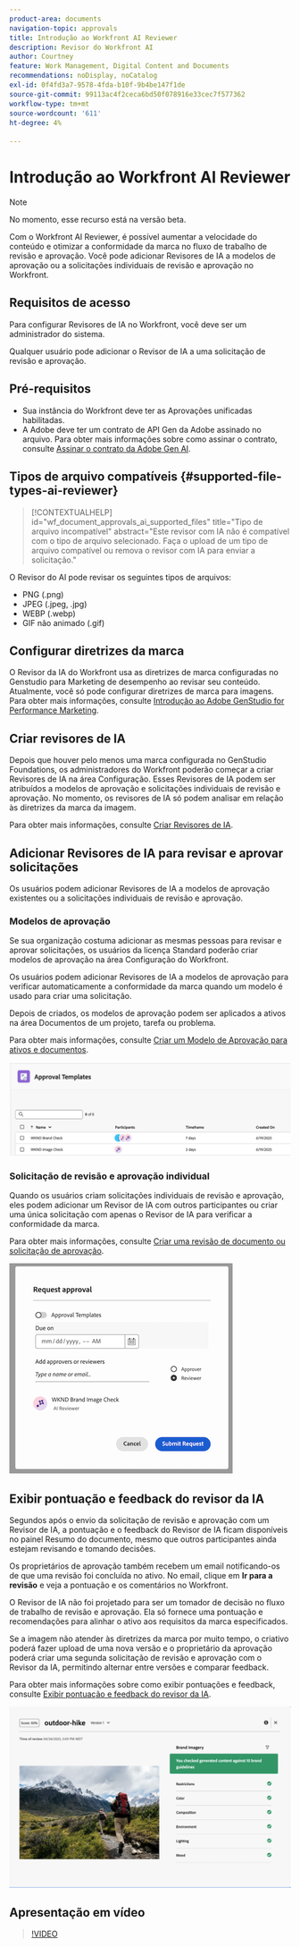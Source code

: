 ```yaml
---
product-area: documents
navigation-topic: approvals
title: Introdução ao Workfront AI Reviewer
description: Revisor do Workfront AI
author: Courtney
feature: Work Management, Digital Content and Documents
recommendations: noDisplay, noCatalog
exl-id: 0f4fd3a7-9578-4fda-b10f-9b4be147f1de
source-git-commit: 99113ac4f2ceca6bd50f078916e33cec7f577362
workflow-type: tm+mt
source-wordcount: '611'
ht-degree: 4%

---
```


# Introdução ao Workfront AI Reviewer

>[!NOTE]
>
>No momento, esse recurso está na versão beta.

Com o Workfront AI Reviewer, é possível aumentar a velocidade do conteúdo e otimizar a conformidade da marca no fluxo de trabalho de revisão e aprovação. Você pode adicionar Revisores de IA a modelos de aprovação ou a solicitações individuais de revisão e aprovação no Workfront.

## Requisitos de acesso

Para configurar Revisores de IA no Workfront, você deve ser um administrador do sistema.

Qualquer usuário pode adicionar o Revisor de IA a uma solicitação de revisão e aprovação.


## Pré-requisitos

<!--DELETE THIS SECTION MARCH 2026-->

<!--* Your organization must have migrated to Adobe IMS (Identity Management System).-->
* Sua instância do Workfront deve ter as Aprovações unificadas habilitadas.
* A Adobe deve ter um contrato de API Gen da Adobe assinado no arquivo.
Para obter mais informações sobre como assinar o contrato, consulte [Assinar o contrato da Adobe Gen AI](/help/quicksilver/workfront-basics/ai-assistant/ai-assistant-overview.md#sign-the-adobe-gen-ai-agreement).


## Tipos de arquivo compatíveis {#supported-file-types-ai-reviewer}

>[!CONTEXTUALHELP]
>id="wf_document_approvals_ai_supported_files"
>title="Tipo de arquivo incompatível"
>abstract="Este revisor com IA não é compatível com o tipo de arquivo selecionado. Faça o upload de um tipo de arquivo compatível ou remova o revisor com IA para enviar a solicitação."

O Revisor do AI pode revisar os seguintes tipos de arquivos:

* PNG (.png)
* JPEG (.jpeg, .jpg)
* WEBP (.webp)
* GIF não animado (.gif)

## Configurar diretrizes da marca

O Revisor da IA do Workfront usa as diretrizes de marca configuradas no Genstudio para Marketing de desempenho ao revisar seu conteúdo. Atualmente, você só pode configurar diretrizes de marca para imagens. Para obter mais informações, consulte [Introdução ao Adobe GenStudio for Performance Marketing](https://experienceleague.adobe.com/en/docs/genstudio-for-performance-marketing/user-guide/get-started).


## Criar revisores de IA

Depois que houver pelo menos uma marca configurada no GenStudio Foundations, os administradores do Workfront poderão começar a criar Revisores de IA na área Configuração. Esses Revisores de IA podem ser atribuídos a modelos de aprovação e solicitações individuais de revisão e aprovação. No momento, os revisores de IA só podem analisar em relação às diretrizes da marca da imagem.

Para obter mais informações, consulte [Criar Revisores de IA](/help/quicksilver/review-and-approve-work/document-reviews-and-approvals/set-up-ai-reviewer.md).

## Adicionar Revisores de IA para revisar e aprovar solicitações

Os usuários podem adicionar Revisores de IA a modelos de aprovação existentes ou a solicitações individuais de revisão e aprovação.

### Modelos de aprovação

Se sua organização costuma adicionar as mesmas pessoas para revisar e aprovar solicitações, os usuários da licença Standard poderão criar modelos de aprovação na área Configuração do Workfront.

Os usuários podem adicionar Revisores de IA a modelos de aprovação para verificar automaticamente a conformidade da marca quando um modelo é usado para criar uma solicitação.

Depois de criados, os modelos de aprovação podem ser aplicados a ativos na área Documentos de um projeto, tarefa ou problema.

Para obter mais informações, consulte [Criar um Modelo de Aprovação para ativos e documentos](/help/quicksilver/review-and-approve-work/document-reviews-and-approvals/manage-document-approvals/create-approval-template.md).

![lista de modelos mostrando os revisores de IA](assets/ai-review-templates.png)

### Solicitação de revisão e aprovação individual

Quando os usuários criam solicitações individuais de revisão e aprovação, eles podem adicionar um Revisor de IA com outros participantes ou criar uma única solicitação com apenas o Revisor de IA para verificar a conformidade da marca.

Para obter mais informações, consulte [Criar uma revisão de documento ou solicitação de aprovação](/help/quicksilver/review-and-approve-work/document-reviews-and-approvals/manage-document-approvals/create-a-document-approval.md).


![Revisor de IA adicionado à solicitação de aprovação individual](assets/ad-ai-reviewer-to-request.png)

## Exibir pontuação e feedback do revisor da IA

Segundos após o envio da solicitação de revisão e aprovação com um Revisor de IA, a pontuação e o feedback do Revisor de IA ficam disponíveis no painel Resumo do documento, mesmo que outros participantes ainda estejam revisando e tomando decisões.

Os proprietários de aprovação também recebem um email notificando-os de que uma revisão foi concluída no ativo. No email, clique em **Ir para a revisão** e veja a pontuação e os comentários no Workfront.

O Revisor de IA não foi projetado para ser um tomador de decisão no fluxo de trabalho de revisão e aprovação. Ela só fornece uma pontuação e recomendações para alinhar o ativo aos requisitos da marca especificados.

Se a imagem não atender às diretrizes da marca por muito tempo, o criativo poderá fazer upload de uma nova versão e o proprietário da aprovação poderá criar uma segunda solicitação de revisão e aprovação com o Revisor da IA, permitindo alternar entre versões e comparar feedback.

Para obter mais informações sobre como exibir pontuações e feedback, consulte [Exibir pontuação e feedback do revisor da IA](/help/quicksilver/review-and-approve-work/document-reviews-and-approvals/view-ai-reviewer-feedback.md).


![Comentários do revisor de IA](assets/ai-reviewer-feedback.png)


## Apresentação em vídeo

>[!VIDEO](https://video.tv.adobe.com/v/3470847/)
